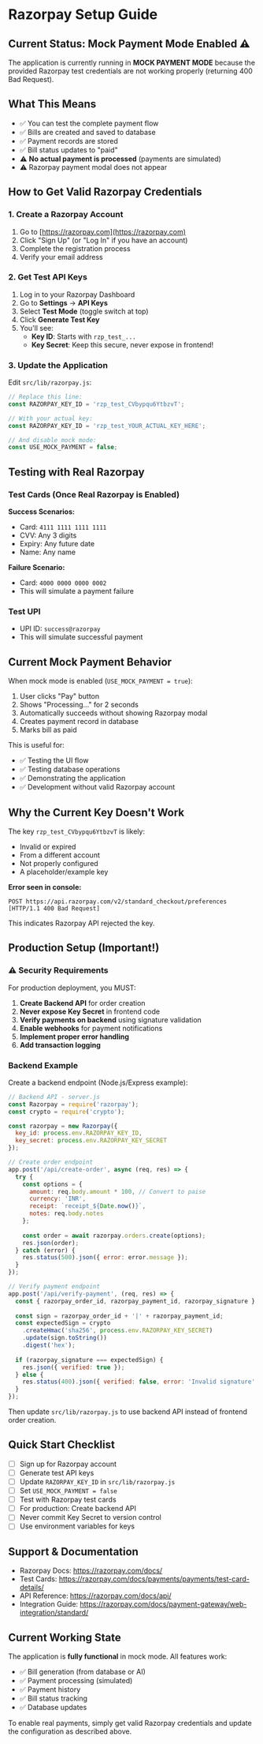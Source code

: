 # Razorpay Setup Guide

## Current Status: Mock Payment Mode Enabled ⚠️

The application is currently running in **MOCK PAYMENT MODE** because the provided Razorpay test credentials are not working properly (returning 400 Bad Request).

## What This Means

- ✅ You can test the complete payment flow
- ✅ Bills are created and saved to database
- ✅ Payment records are stored
- ✅ Bill status updates to "paid"
- ⚠️ **No actual payment is processed** (payments are simulated)
- ⚠️ Razorpay payment modal does not appear

## How to Get Valid Razorpay Credentials

### 1. Create a Razorpay Account

1. Go to [https://razorpay.com](https://razorpay.com)
2. Click "Sign Up" (or "Log In" if you have an account)
3. Complete the registration process
4. Verify your email address

### 2. Get Test API Keys

1. Log in to your Razorpay Dashboard
2. Go to **Settings** → **API Keys**
3. Select **Test Mode** (toggle switch at top)
4. Click **Generate Test Key**
5. You'll see:
   - **Key ID**: Starts with `rzp_test_...`
   - **Key Secret**: Keep this secure, never expose in frontend!

### 3. Update the Application

Edit `src/lib/razorpay.js`:

```javascript
// Replace this line:
const RAZORPAY_KEY_ID = 'rzp_test_CVbypqu6YtbzvT';

// With your actual key:
const RAZORPAY_KEY_ID = 'rzp_test_YOUR_ACTUAL_KEY_HERE';

// And disable mock mode:
const USE_MOCK_PAYMENT = false;
```

## Testing with Real Razorpay

### Test Cards (Once Real Razorpay is Enabled)

**Success Scenarios:**
- Card: `4111 1111 1111 1111`
- CVV: Any 3 digits
- Expiry: Any future date
- Name: Any name

**Failure Scenario:**
- Card: `4000 0000 0000 0002`
- This will simulate a payment failure

### Test UPI
- UPI ID: `success@razorpay`
- This will simulate successful payment

## Current Mock Payment Behavior

When mock mode is enabled (`USE_MOCK_PAYMENT = true`):

1. User clicks "Pay" button
2. Shows "Processing..." for 2 seconds
3. Automatically succeeds without showing Razorpay modal
4. Creates payment record in database
5. Marks bill as paid

This is useful for:
- ✅ Testing the UI flow
- ✅ Testing database operations
- ✅ Demonstrating the application
- ✅ Development without valid Razorpay account

## Why the Current Key Doesn't Work

The key `rzp_test_CVbypqu6YtbzvT` is likely:
- Invalid or expired
- From a different account
- Not properly configured
- A placeholder/example key

**Error seen in console:**
```
POST https://api.razorpay.com/v2/standard_checkout/preferences
[HTTP/1.1 400 Bad Request]
```

This indicates Razorpay API rejected the key.

## Production Setup (Important!)

### ⚠️ Security Requirements

For production deployment, you MUST:

1. **Create Backend API** for order creation
2. **Never expose Key Secret** in frontend code
3. **Verify payments on backend** using signature validation
4. **Enable webhooks** for payment notifications
5. **Implement proper error handling**
6. **Add transaction logging**

### Backend Example

Create a backend endpoint (Node.js/Express example):

```javascript
// Backend API - server.js
const Razorpay = require('razorpay');
const crypto = require('crypto');

const razorpay = new Razorpay({
  key_id: process.env.RAZORPAY_KEY_ID,
  key_secret: process.env.RAZORPAY_KEY_SECRET
});

// Create order endpoint
app.post('/api/create-order', async (req, res) => {
  try {
    const options = {
      amount: req.body.amount * 100, // Convert to paise
      currency: 'INR',
      receipt: `receipt_${Date.now()}`,
      notes: req.body.notes
    };
    
    const order = await razorpay.orders.create(options);
    res.json(order);
  } catch (error) {
    res.status(500).json({ error: error.message });
  }
});

// Verify payment endpoint
app.post('/api/verify-payment', (req, res) => {
  const { razorpay_order_id, razorpay_payment_id, razorpay_signature } = req.body;
  
  const sign = razorpay_order_id + '|' + razorpay_payment_id;
  const expectedSign = crypto
    .createHmac('sha256', process.env.RAZORPAY_KEY_SECRET)
    .update(sign.toString())
    .digest('hex');
  
  if (razorpay_signature === expectedSign) {
    res.json({ verified: true });
  } else {
    res.status(400).json({ verified: false, error: 'Invalid signature' });
  }
});
```

Then update `src/lib/razorpay.js` to use backend API instead of frontend order creation.

## Quick Start Checklist

- [ ] Sign up for Razorpay account
- [ ] Generate test API keys
- [ ] Update `RAZORPAY_KEY_ID` in `src/lib/razorpay.js`
- [ ] Set `USE_MOCK_PAYMENT = false`
- [ ] Test with Razorpay test cards
- [ ] For production: Create backend API
- [ ] Never commit Key Secret to version control
- [ ] Use environment variables for keys

## Support & Documentation

- Razorpay Docs: https://razorpay.com/docs/
- Test Cards: https://razorpay.com/docs/payments/payments/test-card-details/
- API Reference: https://razorpay.com/docs/api/
- Integration Guide: https://razorpay.com/docs/payment-gateway/web-integration/standard/

## Current Working State

The application is **fully functional** in mock mode. All features work:
- ✅ Bill generation (from database or AI)
- ✅ Payment processing (simulated)
- ✅ Payment history
- ✅ Bill status tracking
- ✅ Database updates

To enable real payments, simply get valid Razorpay credentials and update the configuration as described above.
